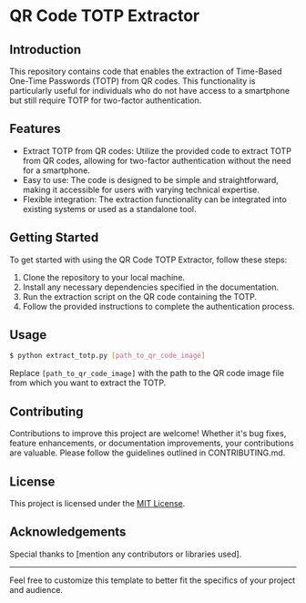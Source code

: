 # QR Code TOTP Extractor

## Introduction
This repository contains code that enables the extraction of Time-Based One-Time Passwords (TOTP) from QR codes. This functionality is particularly useful for individuals who do not have access to a smartphone but still require TOTP for two-factor authentication.

## Features
- Extract TOTP from QR codes: Utilize the provided code to extract TOTP from QR codes, allowing for two-factor authentication without the need for a smartphone.
- Easy to use: The code is designed to be simple and straightforward, making it accessible for users with varying technical expertise.
- Flexible integration: The extraction functionality can be integrated into existing systems or used as a standalone tool.

## Getting Started
To get started with using the QR Code TOTP Extractor, follow these steps:

1. Clone the repository to your local machine.
2. Install any necessary dependencies specified in the documentation.
3. Run the extraction script on the QR code containing the TOTP.
4. Follow the provided instructions to complete the authentication process.

## Usage
```bash
$ python extract_totp.py [path_to_qr_code_image]
```

Replace `[path_to_qr_code_image]` with the path to the QR code image file from which you want to extract the TOTP.

## Contributing
Contributions to improve this project are welcome! Whether it's bug fixes, feature enhancements, or documentation improvements, your contributions are valuable. Please follow the guidelines outlined in CONTRIBUTING.md.

## License
This project is licensed under the [MIT License](LICENSE).

## Acknowledgements
Special thanks to [mention any contributors or libraries used].

---

Feel free to customize this template to better fit the specifics of your project and audience.
